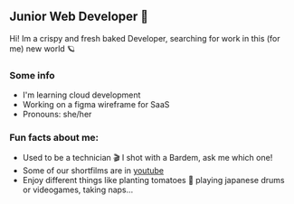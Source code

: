 ## Junior Web Developer 👋

Hi! Im a crispy and fresh baked Developer, searching for work in this (for me) new world 🪐

### Some info
- I'm learning cloud development
- Working on a figma wireframe for SaaS
- Pronouns: she/her

### Fun facts about me:
- Used to be a technician 🎬 I shot with a Bardem, ask me which one! 
- Some of our shortfilms are in [youtube](https://youtu.be/gAFH1xrQZrc)
- Enjoy different things like planting tomatoes 🍅 playing japanese drums or videogames, taking naps...


<!--
**Calpurniax/Calpurniax** is a ✨ _special_ ✨ repository because its `README.md` (this file) appears on your GitHub profile.

Here are some ideas to get you started:

- 🔭 I’m currently working on ...
- 🌱 I’m currently learning ...
- 👯 I’m looking to collaborate on ...
- 🤔 I’m looking for help with ...
- 💬 Ask me about ...
- 📫 How to reach me: ...
- 😄 Pronouns: ...
- ⚡ Fun fact: ...
-->
